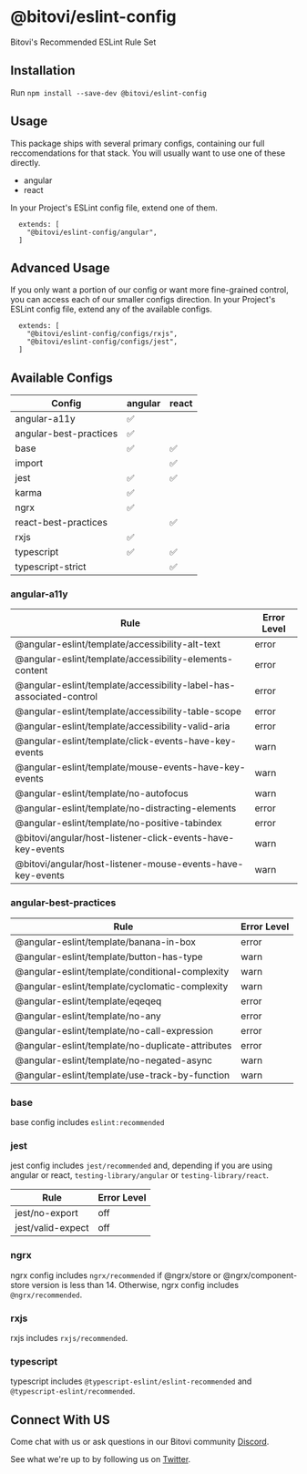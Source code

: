 # @bitovi/eslint-config

Bitovi's Recommended ESLint Rule Set

## Installation

Run `npm install --save-dev @bitovi/eslint-config`

## Usage

This package ships with several primary configs, containing our full reccomendations for that stack. You will usually want to use one of these directly.

* angular
* react

In your Project's ESLint config file, extend one of them.

```
  extends: [
    "@bitovi/eslint-config/angular",
  ]
```

## Advanced Usage

If you only want a portion of our config or want more fine-grained control, you can access each of our smaller configs direction. In your Project's ESLint config file, extend any of the available configs.

```
  extends: [
    "@bitovi/eslint-config/configs/rxjs",
    "@bitovi/eslint-config/configs/jest",
  ]
```

## Available Configs

| Config                 | angular            | react              |
| ---------------------- | ------------------ | ------------------ |
| angular-a11y           | :white_check_mark: |                    |
| angular-best-practices | :white_check_mark: |                    |
| base                   | :white_check_mark: | :white_check_mark: |
| import                 |                    | :white_check_mark: |
| jest                   | :white_check_mark: | :white_check_mark: |
| karma                  | :white_check_mark: |                    |
| ngrx                   | :white_check_mark: |                    |
| react-best-practices   |                    | :white_check_mark: |
| rxjs                   | :white_check_mark: |                    |
| typescript             | :white_check_mark: | :white_check_mark: |
| typescript-strict      |                    | :white_check_mark: |

### angular-a11y

| Rule                                                                | Error Level |
| ------------------------------------------------------------------- | ----------- |
| @angular-eslint/template/accessibility-alt-text                     | error       |
| @angular-eslint/template/accessibility-elements-content             | error       |
| @angular-eslint/template/accessibility-label-has-associated-control | error       |
| @angular-eslint/template/accessibility-table-scope                  | error       |
| @angular-eslint/template/accessibility-valid-aria                   | error       |
| @angular-eslint/template/click-events-have-key-events               | warn        |
| @angular-eslint/template/mouse-events-have-key-events               | warn        |
| @angular-eslint/template/no-autofocus                               | warn        |
| @angular-eslint/template/no-distracting-elements                    | error       |
| @angular-eslint/template/no-positive-tabindex                       | error       |
| @bitovi/angular/host-listener-click-events-have-key-events          | warn        |
| @bitovi/angular/host-listener-mouse-events-have-key-events          | warn        |

### angular-best-practices

| Rule                                             | Error Level |
| ------------------------------------------------ | ----------- |
| @angular-eslint/template/banana-in-box           | error       |
| @angular-eslint/template/button-has-type         | warn        |
| @angular-eslint/template/conditional-complexity  | warn        |
| @angular-eslint/template/cyclomatic-complexity   | warn        |
| @angular-eslint/template/eqeqeq                  | error       |
| @angular-eslint/template/no-any                  | error       |
| @angular-eslint/template/no-call-expression      | error       |
| @angular-eslint/template/no-duplicate-attributes | error       |
| @angular-eslint/template/no-negated-async        | warn        |
| @angular-eslint/template/use-track-by-function   | warn        |

### base

base config includes `eslint:recommended`

### jest

jest config includes `jest/recommended` and, depending if you are using angular or react, `testing-library/angular` or `testing-library/react`.

| Rule              | Error Level |
| ----------------- | ----------- |
| jest/no-export    | off         |
| jest/valid-expect | off         |


### ngrx

ngrx config includes `ngrx/recommended` if @ngrx/store or @ngrx/component-store version is less than 14.
Otherwise, ngrx config includes `@ngrx/recommended`.

### rxjs

rxjs includes `rxjs/recommended`.

### typescript

typescript includes `@typescript-eslint/eslint-recommended` and `@typescript-eslint/recommended`.

## Connect With US

Come chat with us or ask questions in our Bitovi community [Discord](https://discord.gg/J7ejFsZnJ4).

See what we're up to by following us on [Twitter](https://twitter.com/bitovi).
